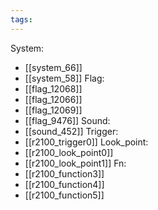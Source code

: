 ```yaml
---
tags:
---
```

System:
- [[system_66]]
- [[system_58]]
Flag:
- [[flag_12068]]
- [[flag_12066]]
- [[flag_12069]]
- [[flag_9476]]
Sound:
- [[sound_452]]
Trigger:
- [[r2100_trigger0]]
Look_point:
- [[r2100_look_point0]]
- [[r2100_look_point1]]
Fn:
- [[r2100_function3]]
- [[r2100_function4]]
- [[r2100_function5]]
